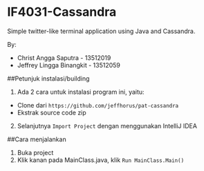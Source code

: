 # IF4031-Cassandra
Simple twitter-like terminal application using Java and Cassandra.

By:
- Christ Angga Saputra - 13512019
- Jeffrey Lingga Binangkit - 13512059

##Petunjuk instalasi/building
1. Ada 2 cara untuk instalasi program ini, yaitu:
  - Clone dari `https://github.com/jeffhorus/pat-cassandra`
  - Ekstrak source code zip

2. Selanjutnya `Import Project` dengan menggunakan IntelliJ IDEA

##Cara menjalankan
1. Buka project
2. Klik kanan pada MainClass.java, klik `Run MainClass.Main()`

